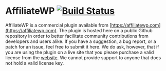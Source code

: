 AffiliateWP [![Build Status](https://travis-ci.org/AffiliateWP/AffiliateWP.svg?branch=master)](https://travis-ci.org/AffiliateWP/AffiliateWP)
============

AffiliateWP is a commercial plugin available from [https://affiliatewp.com](https://affiliatewp.com). The plugin is hosted here on a public Github repository in order to better facilitate community contributions from developers and users alike. If you have a suggestion, a bug report, or a patch for an issue, feel free to submit it here. We do ask, however, that if you are using the plugin on a live site that you please purchase a valid license from the [website](https://affiliatewp.com). We cannot provide support to anyone that does not hold a valid license key.